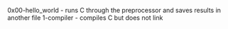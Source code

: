 0x00-hello_world - runs C through the preprocessor and saves results in another file
1-compiler - compiles C but does not link

